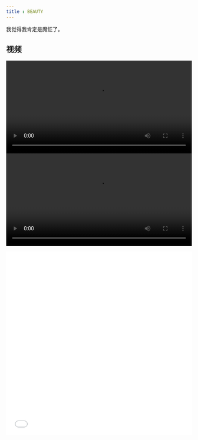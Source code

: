 ```yaml
---
title : BEAUTY
---
```


<!-- 吴蕾好可爱啊！ -->
我觉得我肯定是魔怔了。

## 视频

<video src="http://public.yangmn.com/videos/summer_01.mp4" controls class = "summer_01"></video>
<video src="https://www.bilibili.com/video/BV1Nb4y1d7Lj?share_source=copy_web" controls class = "summer_01"></video>
<iframe src="//player.bilibili.com/player.html?aid=629380705&bvid=BV1Nb4y1d7Lj&cid=304515386&page=1" scrolling="no" border="0" frameborder="no" framespacing="0" width = "100%" height="500px"  allowfullscreen="true"> </iframe>


<style >
video.summer_01{
    width:100%;
}

</style>